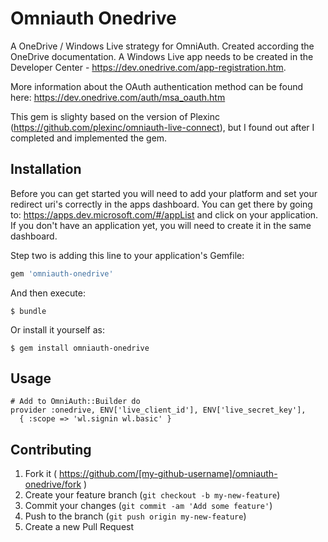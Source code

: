 # Omniauth Onedrive

A OneDrive / Windows Live strategy for OmniAuth. Created according the OneDrive documentation. A Windows Live app needs to be created in the Developer Center - https://dev.onedrive.com/app-registration.htm.

More information about the OAuth authentication method can be found here:
https://dev.onedrive.com/auth/msa_oauth.htm

This gem is slighty based on the version of Plexinc (https://github.com/plexinc/omniauth-live-connect), but I found out after I completed and implemented the gem.

## Installation

Before you can get started you will need to add your platform and set your redirect uri's correctly in the
apps dashboard. You can get there by going to: https://apps.dev.microsoft.com/#/appList and click on your application.
If you don't have an application yet, you will need to create it in the same dashboard.

Step two is adding this line to your application's Gemfile:

```ruby
gem 'omniauth-onedrive'
```

And then execute:

    $ bundle

Or install it yourself as:

    $ gem install omniauth-onedrive

## Usage

    # Add to OmniAuth::Builder do
    provider :onedrive, ENV['live_client_id'], ENV['live_secret_key'],
      { :scope => 'wl.signin wl.basic' }

## Contributing

1. Fork it ( https://github.com/[my-github-username]/omniauth-onedrive/fork )
2. Create your feature branch (`git checkout -b my-new-feature`)
3. Commit your changes (`git commit -am 'Add some feature'`)
4. Push to the branch (`git push origin my-new-feature`)
5. Create a new Pull Request
